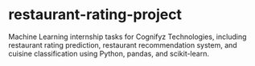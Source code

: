 # restaurant-rating-project
Machine Learning internship tasks for Cognifyz Technologies, including restaurant rating prediction, restaurant recommendation system, and cuisine classification using Python, pandas, and scikit-learn.
